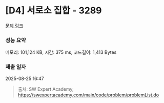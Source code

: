 # [D4] 서로소 집합 - 3289 

[문제 링크](https://swexpertacademy.com/main/code/problem/problemDetail.do?contestProbId=AWBJKA6qr2oDFAWr) 

### 성능 요약

메모리: 101,124 KB, 시간: 375 ms, 코드길이: 1,413 Bytes

### 제출 일자

2025-08-25 16:47



> 출처: SW Expert Academy, https://swexpertacademy.com/main/code/problem/problemList.do